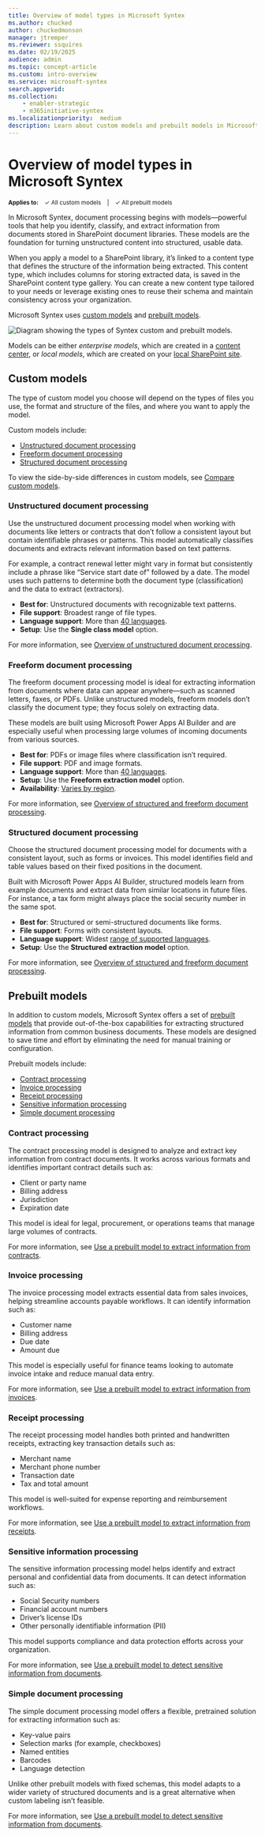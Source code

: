 ```yaml
---
title: Overview of model types in Microsoft Syntex
ms.author: chucked
author: chuckedmonson
manager: jtremper
ms.reviewer: ssquires
ms.date: 02/19/2025
audience: admin
ms.topic: concept-article
ms.custom: intro-overview
ms.service: microsoft-syntex
search.appverid: 
ms.collection: 
    - enabler-strategic
    - m365initiative-syntex
ms.localizationpriority:  medium
description: Learn about custom models and prebuilt models in Microsoft Syntex.
---
```


# Overview of model types in Microsoft Syntex

<sup>**Applies to:**  &ensp; &#10003; All custom models &ensp; | &ensp; &#10003; All prebuilt models</sup>

<!---</br>

> [!VIDEO https://learn-video.azurefd.net/vod/player?id=2fdd05b9-cf37-40a8-b3e5-9cb9949a1a62] 

</br>--->

In Microsoft Syntex, document processing begins with models—powerful tools that help you identify, classify, and extract information from documents stored in SharePoint document libraries. These models are the foundation for turning unstructured content into structured, usable data.

When you apply a model to a SharePoint library, it’s linked to a content type that defines the structure of the information being extracted. This content type, which includes columns for storing extracted data, is saved in the SharePoint content type gallery. You can create a new content type tailored to your needs or leverage existing ones to reuse their schema and maintain consistency across your organization.

Microsoft Syntex uses [custom models](#custom-models) and [prebuilt models](#prebuilt-models).

![Diagram showing the types of Syntex custom and prebuilt models.](../media/content-understanding/syntex-model-types-diagram-5.png)

Models can be either *enterprise models*, which are created in a [content center](create-a-content-center.md), or *local models*, which are created on your [local SharePoint site](create-local-model.md).

## Custom models

The type of custom model you choose will depend on the types of files you use, the format and structure of the files, and where you want to apply the model.

Custom models include:

- [Unstructured document processing](#unstructured-document-processing)
- [Freeform document processing](#freeform-document-processing)
- [Structured document processing](#structured-document-processing)

To view the side-by-side differences in custom models, see [Compare custom models](./difference-between-document-understanding-and-form-processing-model.md).
<!---
When you create a custom model, you'll select the training method associated with the model type. For example, if you want to create an unstructured document processing model, on the **Options for model creation** page where you create a model, you'll choose the **Single class model** option. The following table shows the training method associated with each custom model type.

|Unstructured<br> document processing  |Freeform<br> document processing  |Structured<br> document processing  |
|---------|---------|---------|
| ![Tile for teaching method.](../media/content-understanding/teaching-method-tile-2.png) | ![Tile for freeform seletion method.](../media/content-understanding/freeform-selection-method-tile-2.png) | ![Tile for layout method.](../media/content-understanding/layout-method-tile-2.png) |

> [!NOTE]
> To make the **Freeform selection method** and the **Layout method** options available to users, they first must be configured in the Microsoft 365 admin center.
--->
### Unstructured document processing

Use the unstructured document processing model when working with documents like letters or contracts that don’t follow a consistent layout but contain identifiable phrases or patterns. This model automatically classifies documents and extracts relevant information based on text patterns.

For example, a contract renewal letter might vary in format but consistently include a phrase like “Service start date of” followed by a date. The model uses such patterns to determine both the document type (classification) and the data to extract (extractors).

- **Best for**: Unstructured documents with recognizable text patterns.
- **File support**: Broadest range of file types.
- **Language support**: More than [40 languages](/ai-builder/form-processing-model-requirements#model-for-unstructured-and-free-form-documents).
- **Setup**: Use the **Single class model** option.

For more information, see [Overview of unstructured document processing](document-understanding-overview.md).

### Freeform document processing

The freeform document processing model is ideal for extracting information from documents where data can appear anywhere—such as scanned letters, faxes, or PDFs. Unlike unstructured models, freeform models don’t classify the document type; they focus solely on extracting data.

These models are built using Microsoft Power Apps AI Builder and are especially useful when processing large volumes of incoming documents from various sources.

- **Best for**: PDFs or image files where classification isn’t required.
- **File support**: PDF and image formats.
- **Language support**: More than [40 languages](/ai-builder/form-processing-model-requirements#model-for-unstructured-and-free-form-documents).
- **Setup**: Use the **Freeform extraction model** option.
- **Availability**: [Varies by region](/ai-builder/availability-region).

For more information, see [Overview of structured and freeform document processing](form-processing-overview.md).

### Structured document processing

Choose the structured document processing model for documents with a consistent layout, such as forms or invoices. This model identifies field and table values based on their fixed positions in the document.

Built with Microsoft Power Apps AI Builder, structured models learn from example documents and extract data from similar locations in future files. For instance, a tax form might always place the social security number in the same spot.

- **Best for**: Structured or semi-structured documents like forms.
- **File support**: Forms with consistent layouts.
- **Language support**: Widest [range of supported languages](/ai-builder/form-processing-model-requirements#model-for-structured-and-semi-structured-documents).
- **Setup**: Use the **Structured extraction model** option.

For more information, see [Overview of structured and freeform document processing](form-processing-overview.md).

## Prebuilt models

In addition to custom models, Microsoft Syntex offers a set of [prebuilt models](prebuilt-overview.md) that provide out-of-the-box capabilities for extracting structured information from common business documents. These models are designed to save time and effort by eliminating the need for manual training or configuration.

Prebuilt models include:

- [Contract processing](#contract-processing)
- [Invoice processing](#invoice-processing)
- [Receipt processing](#receipt-processing)
- [Sensitive information processing](#sensitive-information-processing)
- [Simple document processing](#simple-document-processing)
<!---
![Screenshot of the Options for model creation page showing the prebuilt model options.](../media/content-understanding/build-a-prebuilt-model-section.png)
--->

### Contract processing

The contract processing model is designed to analyze and extract key information from contract documents. It works across various formats and identifies important contract details such as:

- Client or party name
- Billing address
- Jurisdiction
- Expiration date

This model is ideal for legal, procurement, or operations teams that manage large volumes of contracts.

For more information, see [Use a prebuilt model to extract information from contracts](prebuilt-model-contract.md).

### Invoice processing

The invoice processing model extracts essential data from sales invoices, helping streamline accounts payable workflows. It can identify information such as:

- Customer name
- Billing address
- Due date
- Amount due

This model is especially useful for finance teams looking to automate invoice intake and reduce manual data entry.

For more information, see [Use a prebuilt model to extract information from invoices](prebuilt-model-invoice.md).

### Receipt processing

The receipt processing model handles both printed and handwritten receipts, extracting key transaction details such as:

- Merchant name
- Merchant phone number
- Transaction date
- Tax and total amount

This model is well-suited for expense reporting and reimbursement workflows.

For more information, see [Use a prebuilt model to extract information from receipts](prebuilt-model-receipt.md).

### Sensitive information processing

The sensitive information processing model helps identify and extract personal and confidential data from documents. It can detect information such as:

- Social Security numbers
- Financial account numbers
- Driver’s license IDs
- Other personally identifiable information (PII)

This model supports compliance and data protection efforts across your organization.

For more information, see [Use a prebuilt model to detect sensitive information from documents](prebuilt-model-sensitive-info.md).

### Simple document processing

The simple document processing model offers a flexible, pretrained solution for extracting information such as:

- Key-value pairs
- Selection marks (for example, checkboxes)
- Named entities
- Barcodes
- Language detection

Unlike other prebuilt models with fixed schemas, this model adapts to a wider variety of structured documents and is a great alternative when custom labeling isn’t feasible.

For more information, see [Use a prebuilt model to detect sensitive information from documents](prebuilt-model-simple.md).
